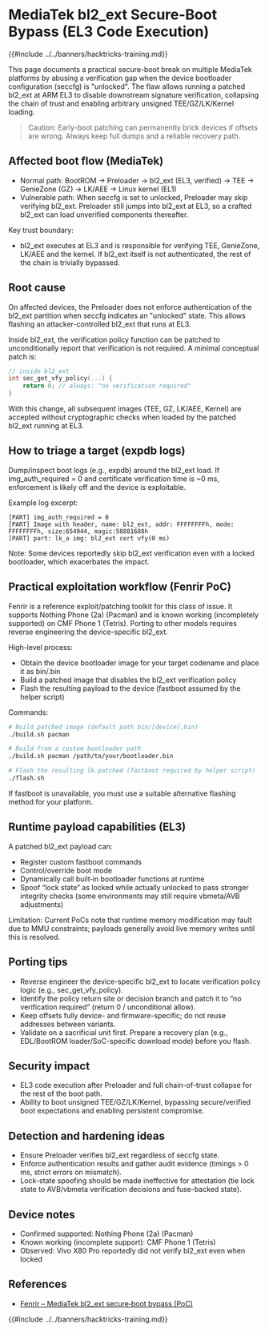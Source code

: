 # MediaTek bl2_ext Secure-Boot Bypass (EL3 Code Execution)

{{#include ../../banners/hacktricks-training.md}}

This page documents a practical secure-boot break on multiple MediaTek platforms by abusing a verification gap when the device bootloader configuration (seccfg) is "unlocked". The flaw allows running a patched bl2_ext at ARM EL3 to disable downstream signature verification, collapsing the chain of trust and enabling arbitrary unsigned TEE/GZ/LK/Kernel loading.

> Caution: Early-boot patching can permanently brick devices if offsets are wrong. Always keep full dumps and a reliable recovery path.

## Affected boot flow (MediaTek)

- Normal path: BootROM → Preloader → bl2_ext (EL3, verified) → TEE → GenieZone (GZ) → LK/AEE → Linux kernel (EL1)
- Vulnerable path: When seccfg is set to unlocked, Preloader may skip verifying bl2_ext. Preloader still jumps into bl2_ext at EL3, so a crafted bl2_ext can load unverified components thereafter.

Key trust boundary:
- bl2_ext executes at EL3 and is responsible for verifying TEE, GenieZone, LK/AEE and the kernel. If bl2_ext itself is not authenticated, the rest of the chain is trivially bypassed.

## Root cause

On affected devices, the Preloader does not enforce authentication of the bl2_ext partition when seccfg indicates an "unlocked" state. This allows flashing an attacker-controlled bl2_ext that runs at EL3.

Inside bl2_ext, the verification policy function can be patched to unconditionally report that verification is not required. A minimal conceptual patch is:

```c
// inside bl2_ext
int sec_get_vfy_policy(...) {
    return 0; // always: "no verification required"
}
```

With this change, all subsequent images (TEE, GZ, LK/AEE, Kernel) are accepted without cryptographic checks when loaded by the patched bl2_ext running at EL3.

## How to triage a target (expdb logs)

Dump/inspect boot logs (e.g., expdb) around the bl2_ext load. If img_auth_required = 0 and certificate verification time is ~0 ms, enforcement is likely off and the device is exploitable.

Example log excerpt:

```
[PART] img_auth_required = 0
[PART] Image with header, name: bl2_ext, addr: FFFFFFFFh, mode: FFFFFFFFh, size:654944, magic:58881688h
[PART] part: lk_a img: bl2_ext cert vfy(0 ms)
```

Note: Some devices reportedly skip bl2_ext verification even with a locked bootloader, which exacerbates the impact.

## Practical exploitation workflow (Fenrir PoC)

Fenrir is a reference exploit/patching toolkit for this class of issue. It supports Nothing Phone (2a) (Pacman) and is known working (incompletely supported) on CMF Phone 1 (Tetris). Porting to other models requires reverse engineering the device-specific bl2_ext.

High-level process:
- Obtain the device bootloader image for your target codename and place it as bin/<device>.bin
- Build a patched image that disables the bl2_ext verification policy
- Flash the resulting payload to the device (fastboot assumed by the helper script)

Commands:

```bash
# Build patched image (default path bin/[device].bin)
./build.sh pacman

# Build from a custom bootloader path
./build.sh pacman /path/to/your/bootloader.bin

# Flash the resulting lk.patched (fastboot required by helper script)
./flash.sh
```

If fastboot is unavailable, you must use a suitable alternative flashing method for your platform.

## Runtime payload capabilities (EL3)

A patched bl2_ext payload can:
- Register custom fastboot commands
- Control/override boot mode
- Dynamically call built‑in bootloader functions at runtime
- Spoof “lock state” as locked while actually unlocked to pass stronger integrity checks (some environments may still require vbmeta/AVB adjustments)

Limitation: Current PoCs note that runtime memory modification may fault due to MMU constraints; payloads generally avoid live memory writes until this is resolved.

## Porting tips

- Reverse engineer the device-specific bl2_ext to locate verification policy logic (e.g., sec_get_vfy_policy).
- Identify the policy return site or decision branch and patch it to “no verification required” (return 0 / unconditional allow).
- Keep offsets fully device- and firmware-specific; do not reuse addresses between variants.
- Validate on a sacrificial unit first. Prepare a recovery plan (e.g., EDL/BootROM loader/SoC-specific download mode) before you flash.

## Security impact

- EL3 code execution after Preloader and full chain-of-trust collapse for the rest of the boot path.
- Ability to boot unsigned TEE/GZ/LK/Kernel, bypassing secure/verified boot expectations and enabling persistent compromise.

## Detection and hardening ideas

- Ensure Preloader verifies bl2_ext regardless of seccfg state.
- Enforce authentication results and gather audit evidence (timings > 0 ms, strict errors on mismatch).
- Lock-state spoofing should be made ineffective for attestation (tie lock state to AVB/vbmeta verification decisions and fuse-backed state).

## Device notes

- Confirmed supported: Nothing Phone (2a) (Pacman)
- Known working (incomplete support): CMF Phone 1 (Tetris)
- Observed: Vivo X80 Pro reportedly did not verify bl2_ext even when locked

## References

- [Fenrir – MediaTek bl2_ext secure‑boot bypass (PoC)](https://github.com/R0rt1z2/fenrir)

{{#include ../../banners/hacktricks-training.md}}